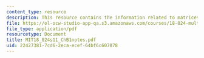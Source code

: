 ```yaml
---
content_type: resource
description: This resource contains the information related to matrices.
file: https://ol-ocw-studio-app-qa.s3.amazonaws.com/courses/18-024-multivariable-calculus-with-theory-spring-2011/224273817cd62ecaecef64bf6c607878_MIT18_024s11_ChB1notes.pdf
file_type: application/pdf
resourcetype: Document
title: MIT18_024s11_ChB1notes.pdf
uid: 22427381-7cd6-2eca-ecef-64bf6c607878
---
```

